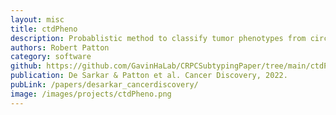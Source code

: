 ```yaml
---
layout: misc
title: ctdPheno
description: Probablistic method to classify tumor phenotypes from circulating tumor DNA
authors: Robert Patton
category: software
github: https://github.com/GavinHaLab/CRPCSubtypingPaper/tree/main/ctdPheno
publication: De Sarkar & Patton et al. Cancer Discovery, 2022.
pubLink: /papers/desarkar_cancerdiscovery/
image: /images/projects/ctdPheno.png
---
```

